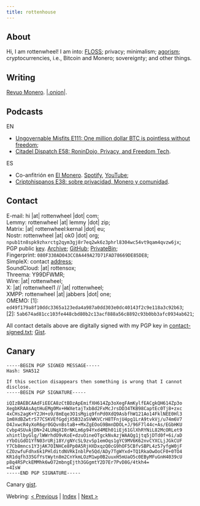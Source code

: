 ```yaml
---
title: rottenhouse
---
```


## About

Hi, I am rottenwheel!
I am into: [FLOSS](https://www.gnu.org/philosophy/floss-and-foss.en.html); privacy; minimalism; [agorism](https://anarkio.codeberg.page/agorism/); cryptocurrencies, i.e., Bitcoin and Monero; sovereignty; and other things.

## Writing

[Revuo Monero](https://www.revuo-xmr.com/). |[.onion](http://revuo75joezkbeitqmas4ab6spbrkr4vzbhjmeuv75ovrfqfp47mtjid.onion/)|.

## Podcasts

EN
* [Ungovernable Misfits E111: One million dollar BTC is pointless without freedom](https://ungovernablemisfits.com/podcast/one-million-dollar-btc-is-pointless-without-freedom/);
* [Citadel Dispatch E58: RoninDojo, Privacy, and Freedom Tech](https://www.podpage.com/citadeldispatch/cd58-ronindojo-privacy-and-freedom-tech-with-guerramoneta-brotherrabbit_-and-rottenwheel/).

ES
* Co-anfitrión en [El Monero](https://librarian.pussthecat.org/@elmonero:9). [Spotify](https://podcasters.spotify.com/pod/show/elmonero), [YouTube](https://piped.adminforge.de/channel/UCNvrbeVzrszpN7vQnMoCTVA);
* [Criptohispanos E38: sobre privacidad, Monero y comunidad](https://podcasters.spotify.com/pod/show/criptohispanos/episodes/Criptohispanos-con-Rotten-Wheel-de-El-Monero-Podcast--sobre-privacidad--Monero-y-comunidad-eu7qq1).

## Contact

E-mail: hi |at| rottenwheel |dot| com;\
Lemmy: rottenwheel |at| lemmy |dot| zip;\
Matrix: |at| rottenwheel:kernal |dot| eu;\
Nostr: rottenwheel |at| ok0 |dot| org; `npub1tn8spk9zhxrctg2qym3gj8r7eq2wk6z3phrl8304wc54vt9qam4qvzw6jx`;\
PGP public [key](https://www.rottenwheel.com/pgp.txt). [Archive](https://archive.org/details/rottenwheel_pgp_public_key); [GitHub](https://github.com/rottenwheel.gpg); [PrivateBin](https://pb.envs.net/?f2171d903c8c39b2#ABKvcDPPMxwB3TACST583PJs1Tz8JtZ27cAWmEYqo35e);\
Fingerprint: `080F330AD043CC0A449A27D71FAD78669DE85DE8`;\
SimpleX: contact [address](https://simplex.chat/contact#/?v=1-4&smp=smp%3A%2F%2Fhejn2gVIqNU6xjtGM3OwQeuk8ZEbDXVJXAlnSBJBWUA%3D%40smp16.simplex.im%2F4O2CIL0kxNTZbB9wwgWsPw9HB_Gp9Y38%23%2F%3Fv%3D1-2%26dh%3DMCowBQYDK2VuAyEACg4ttrfKTdLLCneB7Mzevbuh1Lo6s1Scfjhrz0e7emA%253D%26srv%3Dp3ktngodzi6qrf7w64mmde3syuzrv57y55hxabqcq3l5p6oi7yzze6qd.onion);\
SoundCloud: |at| rottensox;\
Threema: Y99DFWMR;\
Wire: |at| rottenwheel;\
X: |at| rottenwheel1 // |at| rottenwheel;\
XMPP: rottenwheel |at| jabbers |dot| one;\
OMEMO: \[1\]: `ed49f179a8f10ddc3365a123eda4a987a0dd303e0dc40143f2c9e118a3c92b63`;\
\[2\]: `5ab674ad81cc103fe448cbd80b2c13acf888a56c8892c93b0bb3afc0934ab621`;

All contact details above are digitally signed with my PGP key in [contact-signed.txt](/contact-signed.txt); [Gist](https://gist.github.com/rottenwheel/cae7af024abde8d28075ba2794cc1506).

## Canary

```
-----BEGIN PGP SIGNED MESSAGE-----
Hash: SHA512

If this section disappears then something is wrong that I cannot disclose.
-----BEGIN PGP SIGNATURE-----

iQIzBAEBCAAdFiEECA8zCtBDzApEmifXH614Zp3oXegFAmKylfEACgkQH614Zp3o
XegbKRAAsAqtHuEMg0Mx+HWXetajTxb8d2FxMcJrsDD34TKB98CaptEc0Tj8+zxc
4xCHs2agK+Y2JH+o9/8mEqe3O1sMgiq9fnPd0XdQ9AsbfhW121Ao14FklNEE0Hl3
1m0XdBZwtrS77CSKVEfGgdjX5B32aSVWKVCrH8TFnjU4pg1LrA9tvkVj/u74m6V7
O4JxwcR4yXoR6gr0GQvnBstaB++MxZgEOoG9BmnDDOL+J/96F7l44c+As/EGbHKU
Cvbp4SUvAjDN+24LUNqXI0rNKLm6p94Yxd4MEh01iEj61GlXhRYNiL82McORLet9
xhintlbyGlg/lWWrhdO9vKoE+dzuOineOTgckNvAzjWAAQg1jtq5jDTd0f+6i/aD
rYbOiGdO1YfN03rURj18Y/gNYcSL9zvSp1emOqs1gYC9MV6K62nvCYXCLjJGkCUF
Y7Cb8mncs1Y3jAK7OINHCe8Pp0A5RjHXDxqzQ0cG9hOF5CBfvSBPL4z57yfgW0jF
CZOzwfuFdhx6k1PHlditdNVRkInblPe5Qd/ADy7TgWYxd+TQ1RkaOwOoCF0+0TO4
KR1dqfh335GfYstWytn8m2CnYkmLOzM1wp0B2uuxH5mUaO5c0EByMFuGnH4039cU
p8q4RSPckEMMhk6wO72mbngEjth3GGgmtY2D7Er7PvD8G/4tkh4=
=4IsW
-----END PGP SIGNATURE-----
```

Canary [gist](https://gist.github.com/rottenwheel/221bdf9650e566dd72b3e05887e20675).

Webring: [< Previous](https://elefantlover.github.io/) | [Index](https://webring.t0.vc) | [Next >](https://nice42q.de)

